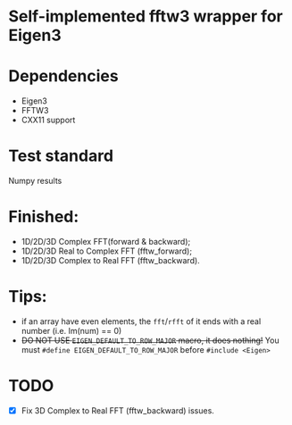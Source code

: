 # Self-implemented fftw3 wrapper for Eigen3

# Dependencies
- Eigen3
- FFTW3
- CXX11 support

# Test standard

Numpy results

# Finished:
- 1D/2D/3D Complex FFT(forward & backward);
- 1D/2D/3D Real to Complex FFT (fftw_forward);
- 1D/2D/3D Complex to Real FFT (fftw_backward).

# Tips:

- if an array have even elements, the `fft`/`rfft` of it ends with
a real number (i.e. Im(num) == 0)
- ~~DO NOT USE `EIGEN_DEFAULT_TO_ROW_MAJOR` macro, it does nothing!~~ You must `#define EIGEN_DEFAULT_TO_ROW_MAJOR` before `#include <Eigen>`

# TODO

- [x] Fix 3D Complex to Real FFT (fftw_backward) issues.
